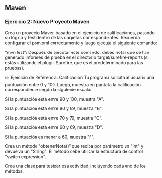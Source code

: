 ## Maven

### Ejercicio 2: Nuevo Proyecto Maven

Crea un proyecto Maven basado en el ejercicio de calificaciones, pasando su lógica y test dentro de las carpetas correspondientes. Recuerda configurar el pom.xml correctamente y luego ejecuta el siguiente comando:

“mvn test”: Después de ejecutar este comando, debes notar que se han generado informes de prueba en el directorio target/surefire-reports (si estás utilizando el plugin Surefire, que es el predeterminado para las pruebas).


✏️  Ejercicio de Referencia: Calificación
Tu programa solicita al usuario una puntuación entre 0 y 100. Luego, muestra en pantalla la calificación correspondiente según la siguiente escala:

Si la puntuación está entre 90 y 100, muestra "A".

Si la puntuación está entre 80 y 89, muestra "B".

Si la puntuación está entre 70 y 79, muestra "C".

Si la puntuación está entre 60 y 69, muestra "D".

Si la puntuación es menor a 60, muestra "F".

Crea un método "obtenerNota()" que reciba por parámetro un "int" y devuelva un "String". El método debe utilizar la estructura de control "switch expression".

Crea una clase para testear esa actividad, incluyendo cada uno de los métodos. 